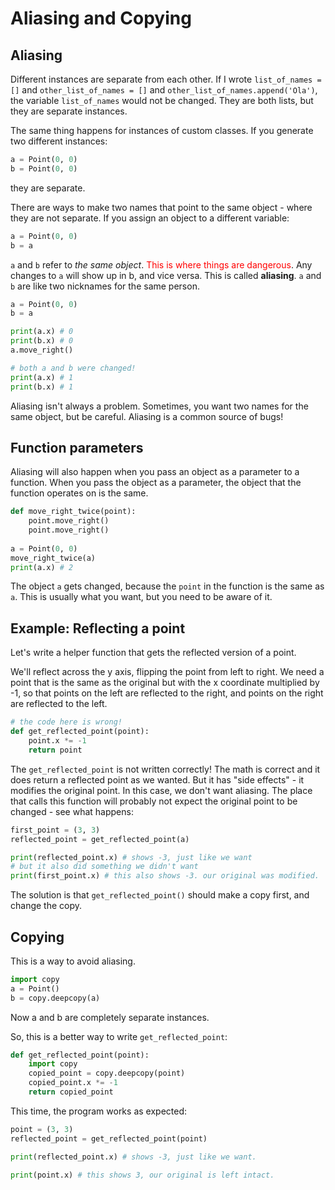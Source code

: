 # Aliasing and Copying

## Aliasing

Different instances are separate from each other. If I wrote  `list_of_names = []` and `other_list_of_names = []` and `other_list_of_names.append('Ola')`, the variable `list_of_names` would not be changed. They are both lists, but they are separate instances.

The same thing happens for instances of custom classes. If you generate two different instances:

```python
a = Point(0, 0)
b = Point(0, 0)
```

they are separate.

There are ways to make two names that point to the same object - where they are not separate. If you assign an object to a different variable:

```python 
a = Point(0, 0)
b = a
```

`a` and `b` refer to *the same object*. <span style="color:red">This is where things are dangerous</span>. Any changes to `a` will show up in b, and vice versa. This is called **aliasing**.  `a` and `b` are like two nicknames for the same person.

```python
a = Point(0, 0)
b = a

print(a.x) # 0
print(b.x) # 0
a.move_right()

# both a and b were changed!
print(a.x) # 1
print(b.x) # 1
```

Aliasing isn't always a problem. Sometimes, you want two names for the same object, but be careful. Aliasing is a common source of bugs!

## Function parameters

Aliasing will also happen when you pass an object as a parameter to a function. When you pass the object as a parameter, the object that the function operates on is the same.

```python
def move_right_twice(point):
    point.move_right()
    point.move_right()
    
a = Point(0, 0)
move_right_twice(a)
print(a.x) # 2
```

The object `a` gets changed, because the `point` in the function is the same as `a`. This is usually what you want, but you need to be aware of it.

## Example: Reflecting a point

Let's write a helper function that gets the reflected version of a point. 

We'll reflect across the y axis, flipping the point from left to right. We need a point that is the same as the original but with the x coordinate multiplied by -1, so that points on the left are reflected to the right, and points on the right are reflected to the left.

```python
# the code here is wrong!
def get_reflected_point(point):
    point.x *= -1
    return point
```

The `get_reflected_point` is not written correctly! The math is correct and it does return a reflected point as we wanted. But it has "side effects" - it modifies the original point. In this case, we don't want aliasing. The place that calls this function will probably not expect the original point to be changed - see what happens:

```python
first_point = (3, 3)
reflected_point = get_reflected_point(a)

print(reflected_point.x) # shows -3, just like we want
# but it also did something we didn't want
print(first_point.x) # this also shows -3. our original was modified.

```

The solution is that `get_reflected_point()` should make a copy first, and change the copy.

## Copying

This is a way to avoid aliasing.

```python
import copy
a = Point()
b = copy.deepcopy(a)
```

Now a and b are completely separate instances.

So, this is a better way to write `get_reflected_point`:

```python
def get_reflected_point(point):
    import copy
    copied_point = copy.deepcopy(point)
    copied_point.x *= -1
    return copied_point
```

This time, the program works as expected:

```python
point = (3, 3)
reflected_point = get_reflected_point(point)

print(reflected_point.x) # shows -3, just like we want.

print(point.x) # this shows 3, our original is left intact.
```
